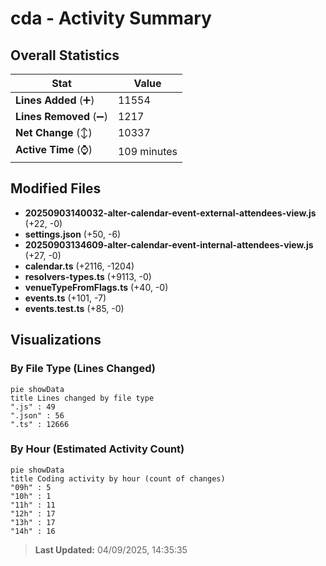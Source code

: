 # cda - Activity Summary 

## Overall Statistics

| Stat                   | Value                                                             |
| ---------------------- | ----------------------------------------------------------------- |
| **Lines Added** (➕)   | 11554                                          |
| **Lines Removed** (➖) | 1217                                        |
| **Net Change** (↕)    | 10337                |
| **Active Time** (⌚)   | 109 minutes |


## Modified Files
- **20250903140032-alter-calendar-event-external-attendees-view.js** (+22, -0)
- **settings.json** (+50, -6)
- **20250903134609-alter-calendar-event-internal-attendees-view.js** (+27, -0)
- **calendar.ts** (+2116, -1204)
- **resolvers-types.ts** (+9113, -0)
- **venueTypeFromFlags.ts** (+40, -0)
- **events.ts** (+101, -7)
- **events.test.ts** (+85, -0)

## Visualizations

### By File Type (Lines Changed)

```mermaid
pie showData
title Lines changed by file type
".js" : 49
".json" : 56
".ts" : 12666
```

### By Hour (Estimated Activity Count)

```mermaid
pie showData
title Coding activity by hour (count of changes)
"09h" : 5
"10h" : 1
"11h" : 11
"12h" : 17
"13h" : 17
"14h" : 16
```


> **Last Updated:** 04/09/2025, 14:35:35